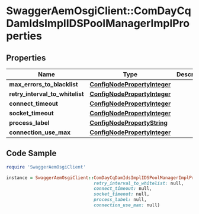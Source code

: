# SwaggerAemOsgiClient::ComDayCqDamIdsImplIDSPoolManagerImplProperties

## Properties

Name | Type | Description | Notes
------------ | ------------- | ------------- | -------------
**max_errors_to_blacklist** | [**ConfigNodePropertyInteger**](ConfigNodePropertyInteger.md) |  | [optional] 
**retry_interval_to_whitelist** | [**ConfigNodePropertyInteger**](ConfigNodePropertyInteger.md) |  | [optional] 
**connect_timeout** | [**ConfigNodePropertyInteger**](ConfigNodePropertyInteger.md) |  | [optional] 
**socket_timeout** | [**ConfigNodePropertyInteger**](ConfigNodePropertyInteger.md) |  | [optional] 
**process_label** | [**ConfigNodePropertyString**](ConfigNodePropertyString.md) |  | [optional] 
**connection_use_max** | [**ConfigNodePropertyInteger**](ConfigNodePropertyInteger.md) |  | [optional] 

## Code Sample

```ruby
require 'SwaggerAemOsgiClient'

instance = SwaggerAemOsgiClient::ComDayCqDamIdsImplIDSPoolManagerImplProperties.new(max_errors_to_blacklist: null,
                                 retry_interval_to_whitelist: null,
                                 connect_timeout: null,
                                 socket_timeout: null,
                                 process_label: null,
                                 connection_use_max: null)
```


